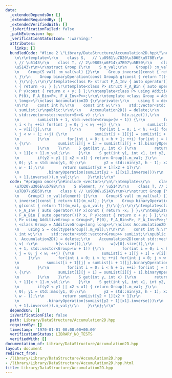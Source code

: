 ```yaml
---
data:
  _extendedDependsOn: []
  _extendedRequiredBy: []
  _extendedVerifiedWith: []
  _isVerificationFailed: false
  _pathExtension: hpp
  _verificationStatusIcon: ':warning:'
  attributes:
    links: []
  bundledCode: "#line 2 \"Library/DataStructure/Accumulation2D.hpp\"\n#include <vector>\r\
    \n\r\ntemplate<\r\n    class S,   // \u8981\u7D20\u306E\u578B\r\n    S element,\
    \ // \u5143\r\n    class T, // 2\u9805\u6F14\u7B97\u5B50\r\n    class U // \u9006\
    \u5143\r\n>\r\nstruct Group {\r\n    S m_val;\r\n    Group() :m_val(element) {}\r\
    \n    Group(S val) :m_val(val) {}\r\n    Group inverse()const { return U()(m_val);\
    \ }\r\n    Group binaryOperation(const Group& g)const { return T()(m_val, g.m_val);\
    \ }\r\n};\r\n\r\ntemplate<class P> struct F_A_Inv { auto operator()(P x)const\
    \ { return -x; } };\r\ntemplate<class P> struct F_A_Bin { auto operator()(P x,\
    \ P y)const { return x + y; } };\r\ntemplate<class P> using AdditiveGroup = Group<P,\
    \ P(0), F_A_Bin<P>, F_A_Inv<P>>;\r\n\r\ntemplate <class Group = AdditiveGroup<long\
    \ long>>\r\nclass Accumulation2D {\r\nprivate:\r\n    using S = decltype(Group().m_val);\r\
    \n\r\n    const int h;\r\n    const int w;\r\n    std::vector<std::vector<Group>>\
    \ sumList;\r\npublic:\r\n\r\n    Accumulation2D() = delete;\r\n    Accumulation2D(const\
    \ std::vector<std::vector<S>>& v) :\r\n        h(v.size()),\r\n        w(v[0].size()),\r\
    \n        sumList(h + 1, std::vector<Group>(w + 1)) {\r\n        for(int i = 0;\
    \ i < h; ++i) for(int j = 0; j < w; ++j) {\r\n            sumList[i + 1][j + 1]\
    \ = v[i][j];\r\n        }\r\n        for(int i = 0; i < h; ++i) for(int j = 0;\
    \ j < w + 1; ++j) {\r\n            sumList[i + 1][j] = sumList[i + 1][j].binaryOperation(sumList[i][j]);\r\
    \n        }\r\n        for(int i = 0; i < h + 1; ++i) for(int j = 0; j < w; ++j)\
    \ {\r\n            sumList[i][j + 1] = sumList[i][j + 1].binaryOperation(sumList[i][j]);\r\
    \n        }\r\n    }\r\n    S get(int y, int x) {\r\n        return sumList[y\
    \ + 1][x + 1].m_val;\r\n    }\r\n    S get(int y1, int x1, int y2, int x2) {\r\
    \n        if(y2 < y1 || x2 < x1) { return Group().m_val; }\r\n        x1 = std::max(x1,\
    \ 0); y1 = std::max(y1, 0);\r\n        y2 = std::min(y2, h - 1); x2 = std::min(x2,\
    \ w - 1);\r\n        return sumList[y2 + 1][x2 + 1]\r\n            .binaryOperation(sumList[y1][x1])\r\
    \n            .binaryOperation(sumList[y2 + 1][x1].inverse())\r\n            .binaryOperation(sumList[y1][x2\
    \ + 1].inverse()).m_val;\r\n    }\r\n};\r\n"
  code: "#pragma once\r\n#include <vector>\r\n\r\ntemplate<\r\n    class S,   // \u8981\
    \u7D20\u306E\u578B\r\n    S element, // \u5143\r\n    class T, // 2\u9805\u6F14\
    \u7B97\u5B50\r\n    class U // \u9006\u5143\r\n>\r\nstruct Group {\r\n    S m_val;\r\
    \n    Group() :m_val(element) {}\r\n    Group(S val) :m_val(val) {}\r\n    Group\
    \ inverse()const { return U()(m_val); }\r\n    Group binaryOperation(const Group&\
    \ g)const { return T()(m_val, g.m_val); }\r\n};\r\n\r\ntemplate<class P> struct\
    \ F_A_Inv { auto operator()(P x)const { return -x; } };\r\ntemplate<class P> struct\
    \ F_A_Bin { auto operator()(P x, P y)const { return x + y; } };\r\ntemplate<class\
    \ P> using AdditiveGroup = Group<P, P(0), F_A_Bin<P>, F_A_Inv<P>>;\r\n\r\ntemplate\
    \ <class Group = AdditiveGroup<long long>>\r\nclass Accumulation2D {\r\nprivate:\r\
    \n    using S = decltype(Group().m_val);\r\n\r\n    const int h;\r\n    const\
    \ int w;\r\n    std::vector<std::vector<Group>> sumList;\r\npublic:\r\n\r\n  \
    \  Accumulation2D() = delete;\r\n    Accumulation2D(const std::vector<std::vector<S>>&\
    \ v) :\r\n        h(v.size()),\r\n        w(v[0].size()),\r\n        sumList(h\
    \ + 1, std::vector<Group>(w + 1)) {\r\n        for(int i = 0; i < h; ++i) for(int\
    \ j = 0; j < w; ++j) {\r\n            sumList[i + 1][j + 1] = v[i][j];\r\n   \
    \     }\r\n        for(int i = 0; i < h; ++i) for(int j = 0; j < w + 1; ++j) {\r\
    \n            sumList[i + 1][j] = sumList[i + 1][j].binaryOperation(sumList[i][j]);\r\
    \n        }\r\n        for(int i = 0; i < h + 1; ++i) for(int j = 0; j < w; ++j)\
    \ {\r\n            sumList[i][j + 1] = sumList[i][j + 1].binaryOperation(sumList[i][j]);\r\
    \n        }\r\n    }\r\n    S get(int y, int x) {\r\n        return sumList[y\
    \ + 1][x + 1].m_val;\r\n    }\r\n    S get(int y1, int x1, int y2, int x2) {\r\
    \n        if(y2 < y1 || x2 < x1) { return Group().m_val; }\r\n        x1 = std::max(x1,\
    \ 0); y1 = std::max(y1, 0);\r\n        y2 = std::min(y2, h - 1); x2 = std::min(x2,\
    \ w - 1);\r\n        return sumList[y2 + 1][x2 + 1]\r\n            .binaryOperation(sumList[y1][x1])\r\
    \n            .binaryOperation(sumList[y2 + 1][x1].inverse())\r\n            .binaryOperation(sumList[y1][x2\
    \ + 1].inverse()).m_val;\r\n    }\r\n};\r\n"
  dependsOn: []
  isVerificationFile: false
  path: Library/DataStructure/Accumulation2D.hpp
  requiredBy: []
  timestamp: '1970-01-01 00:00:00+00:00'
  verificationStatus: LIBRARY_NO_TESTS
  verifiedWith: []
documentation_of: Library/DataStructure/Accumulation2D.hpp
layout: document
redirect_from:
- /library/Library/DataStructure/Accumulation2D.hpp
- /library/Library/DataStructure/Accumulation2D.hpp.html
title: Library/DataStructure/Accumulation2D.hpp
---
```

